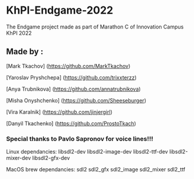 # KhPI-Endgame-2022
The Endgame project made as part of Marathon C of Innovation Campus KhPI 2022

## Made by :

[Mark Tkachov] (https://github.com/MarkTkachov)

[Yaroslav Pryshchepa] (https://github.com/trixxterzz)

[Anya Trubnikova] (https://github.com/annatrubnikova)

[Misha Onyshchenko] (https://github.com/Sheeseburger)

[Vira Karalnik] (https://github.com/jinjergirl)

[Danyil Tkachenko] (https://github.com/ProstoTkach)

### Special thanks to Pavlo Sapronov for voice lines!!!

Linux dependancies: libsdl2-dev libsdl2-image-dev libsdl2-ttf-dev libsdl2-mixer-dev libsdl2-gfx-dev

MacOS brew dependancies: sdl2 sdl2_gfx sdl2_image sdl2_mixer sdl2_ttf
